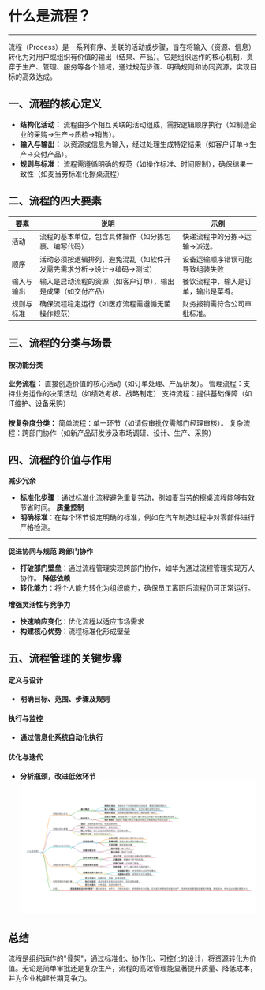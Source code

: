 # 什么是流程？
---
流程（Process）是一系列有序、关联的活动或步骤，旨在将输入（资源、信息）转化为对用户或组织有价值的输出（结果、产品）。它是组织运作的核心机制，贯穿于生产、管理、服务等各个领域，通过规范步骤、明确规则和协同资源，实现目标的高效达成。

## 一、流程的核心定义   
- **结构化活动：**
流程由多个相互关联的活动组成，需按逻辑顺序执行（如制造企业的采购→生产→质检→销售）。
- **输入与输出：** 
以资源或信息为输入，经过处理生成特定结果（如客户订单→生产→交付产品）。
- **规则与标准：**
流程需遵循明确的规范（如操作标准、时间限制），确保结果一致性（如麦当劳标准化擦桌流程）

## 二、流程的四大要素
| 要素       | 说明                                                                  | 示例                                 |
| ---------- | --------------------------------------------------------------------- | ------------------------------------ |
| 活动       | 流程的基本单位，包含具体操作（如分拣包裹、编写代码）                  | 快递流程中的分拣→运输→派送。         |
| 顺序       | 活动必须按逻辑排列，避免混乱（如软件开发需先需求分析→设计→编码→测试） | 设备运输顺序错误可能导致组装失败     |
| 输入与输出 | 输入是启动流程的资源（如客户订单），输出是成果（如交付产品）          | 餐饮流程中，输入是订单，输出是菜肴。 |
| 规则与标准 | 确保流程稳定运行（如医疗流程需遵循无菌操作规范）                      | 财务报销需符合公司审批标准。         |

## 三、流程的分类与场景
#### 按功能分类
**业务流程：** 直接创造价值的核心活动（如订单处理、产品研发）。
管理流程：支持业务运作的决策活动（如绩效考核、战略制定）
支持流程：提供基础保障（如IT维护、设备采购）

#### 
**按复杂度分类：**
简单流程：单一环节（如请假审批仅需部门经理审核）。
复杂流程：跨部门协作（如新产品研发涉及市场调研、设计、生产、采购）

## 四、流程的价值与作用

**减少冗余**
- **标准化步骤**：通过标准化流程避免重复劳动，例如麦当劳的擦桌流程能够有效节省时间。
**质量控制**
- **明确标准**：在每个环节设定明确的标准，例如在汽车制造过程中对零部件进行严格检测。
---
**促进协同与规范**
**跨部门协作**
- **打破部门壁垒**：通过流程管理实现跨部门协作，如华为通过流程管理实现万人协作。
**降低依赖**
- **转化能力**：将个人能力转化为组织能力，确保员工离职后流程仍可正常运行。

**增强灵活性与竞争力**
- **快速响应变化**：优化流程以适应市场需求
- **构建核心优势**：流程标准化形成壁垒

## 五、流程管理的关键步骤
#### 定义与设计
- **明确目标、范围、步骤及规则**
#### 执行与监控
- **通过信息化系统自动化执行**
#### 优化与迭代
- **分析瓶颈，改进低效环节**
![what-is-flow](/static/img/markmap.png)

## 总结
流程是组织运作的"骨架"，通过标准化、协作化、可控化的设计，将资源转化为价值。无论是简单审批还是复杂生产，流程的高效管理能显著提升质量、降低成本，并为企业构建长期竞争力。
